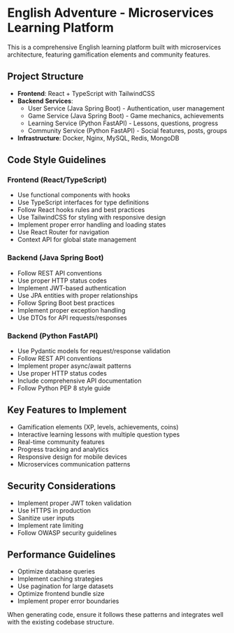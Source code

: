 <!-- Use this file to provide workspace-specific custom instructions to Copilot. For more details, visit https://code.visualstudio.com/docs/copilot/copilot-customization#_use-a-githubcopilotinstructionsmd-file -->

# English Adventure - Microservices Learning Platform

This is a comprehensive English learning platform built with microservices architecture, featuring gamification elements and community features.

## Project Structure
- **Frontend**: React + TypeScript with TailwindCSS
- **Backend Services**: 
  - User Service (Java Spring Boot) - Authentication, user management
  - Game Service (Java Spring Boot) - Game mechanics, achievements  
  - Learning Service (Python FastAPI) - Lessons, questions, progress
  - Community Service (Python FastAPI) - Social features, posts, groups
- **Infrastructure**: Docker, Nginx, MySQL, Redis, MongoDB

## Code Style Guidelines

### Frontend (React/TypeScript)
- Use functional components with hooks
- Use TypeScript interfaces for type definitions
- Follow React hooks rules and best practices
- Use TailwindCSS for styling with responsive design
- Implement proper error handling and loading states
- Use React Router for navigation
- Context API for global state management

### Backend (Java Spring Boot)
- Follow REST API conventions
- Use proper HTTP status codes
- Implement JWT-based authentication
- Use JPA entities with proper relationships
- Follow Spring Boot best practices
- Implement proper exception handling
- Use DTOs for API requests/responses

### Backend (Python FastAPI)
- Use Pydantic models for request/response validation
- Follow REST API conventions
- Implement proper async/await patterns
- Use proper HTTP status codes
- Include comprehensive API documentation
- Follow Python PEP 8 style guide

## Key Features to Implement
- Gamification elements (XP, levels, achievements, coins)
- Interactive learning lessons with multiple question types
- Real-time community features
- Progress tracking and analytics
- Responsive design for mobile devices
- Microservices communication patterns

## Security Considerations
- Implement proper JWT token validation
- Use HTTPS in production
- Sanitize user inputs
- Implement rate limiting
- Follow OWASP security guidelines

## Performance Guidelines
- Optimize database queries
- Implement caching strategies
- Use pagination for large datasets
- Optimize frontend bundle size
- Implement proper error boundaries

When generating code, ensure it follows these patterns and integrates well with the existing codebase structure.
